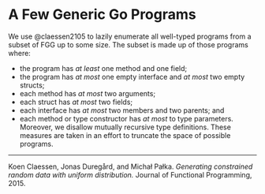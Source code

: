 # A Few Generic Go Programs

We use @claessen2105 to lazily enumerate all well-typed programs from a subset of FGG up to some size.
The subset is made up of those programs where:
+ the program has *at least* one method and one field;
+ the program has *at most* one empty interface and *at most* two empty structs;
+ each method has *at most* two arguments;
+ each struct has *at most* two fields;
+ each interface has *at most* two members and two parents; and
+ each method or type constructor has *at most* to type parameters.
Moreover, we disallow mutually recursive type definitions.
These measures are taken in an effort to truncate the space of possible programs.

---

Koen Claessen, Jonas Duregård, and Michał Pałka.
*Generating constrained random data with uniform distribution.*
Journal of Functional Programming, 2015.
